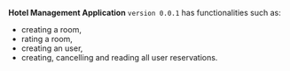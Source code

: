 **Hotel Management Application** `version 0.0.1`  has functionalities such as:

- creating a room,
- rating a room,
- creating an user,
- creating, cancelling and reading all user reservations.
